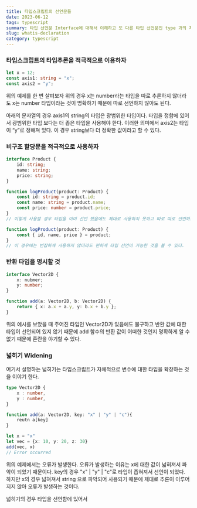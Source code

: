 ```yaml
---
title: 타입스크립트의 선언문들
date: 2023-06-12
tags: typescript
summary: 타입 선언문 Interface에 대해서 이해하고 또 다른 타입 선언문인 type 과의 차이를 이해하고 적용해보자.
slug: whatis-declaration
category: typescript
---
```


### 타입스크립트의 타입추론을 적극적으로 이용하자

```typescript
let x = 12;
const axis1: string = "x";
const axis2 = "y";
```

위의 예제를 한 번 살펴보자 위의 경우 x는 number라는 타입을 따로 추론하지 않더라도 x는 number 타입이라는 것이 명확하기 때문에 따로 선언하지 않아도 된다.

아래의 문자열의 경우 axis1의 string의 타입은 광범위한 타입이다. 타입을 정함에 있어서 광범위한 타입 보다는 더 좁은 타입을 사용해야 한다. 이러한 의미에서 axis2는 타입이 “y”로 정해져 있다. 이 경우 string보다 더 정확한 값이라고 할 수 있다.

### 비구조 할당문을 적극적으로 사용하자

```typescript
interface Product {
	id: string;
	name: string;
	price: string;
}

function logProduct(product: Product) {
	const id: string = product.id;
	const name: string = product.name;
	const price: number = product.price;
}
// 이렇게 사용할 경우 타입을 이미 선언 했음에도 제대로 사용하지 못하고 따로 따로 선언하고 있는 불편한 경우를 볼 수 있다.

function logProduct(product: Product) {
	const { id, name, price } = product;
}
// 이 경우에는 번잡하게 사용하지 않더라도 편하게 타입 선언이 가능한 것을 볼 수 있다.
```

### 반환 타입을 명시할 것

```typescript
interface Vector2D {
	x: nubmer;
	y: number;
}

function add(a: Vector2D, b: Vector2D) {
	return { x: a.x + a.y, y: b.x + b.y };
}
```

위의 예시를 보았을 때 주어진 타입인 Vector2D가 있음에도 불구하고 반환 값에 대한 타입이 선언되어 있지 않기 때문에 add 함수의 반환 값이 어떠한 것인지 명확하게 알 수 없기 때문에 혼란을 야기할 수 있다.

### 넓히기 Widening

여기서 설명하는 넓히기는 타입스크립트가 자체적으로 변수에 대한 타입을 확장하는 것을 이야기 한다.

```typescript
type Vector2D {
	x : number,
	y : number,
}

function add(a: Vector2D, key: "x" | "y" | "c"){
	reutn a[key]
}

let x = "x"
let vec = {x: 10, y: 20, z: 30}
add(vec, x)
// Error occurred
```

위의 예제에서는 오류가 발생한다. 오류가 발생하는 이유는 x에 대한 값이 넓혀져서 파악이 되었기 때문이다. key의 경우 "x" | "y" | "c"로 타입이 좁혀져서 선언이 되었다. 하지만 x의 경우 넓혀져서 string 으로 파악되어 사용되기 때문에 제대로 추론이 이루어지지 않아 오류가 발생하는 것이다.

넓히기의 경우 타입을 선언함에 있어서
